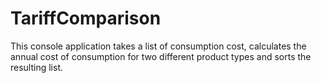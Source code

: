 # TariffComparison
This console application takes a list of consumption cost, calculates the annual cost of consumption for two different product types and sorts the resulting list.

